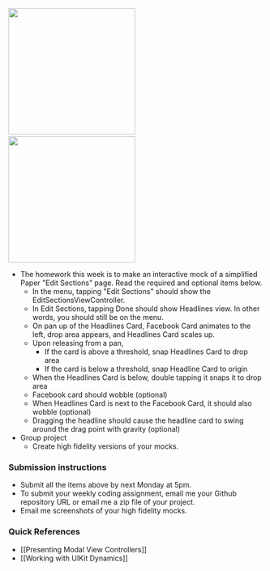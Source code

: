 <img src="http://i.imgur.com/L0rQSqu.gif" width="250"/>&nbsp;&nbsp;<img src="http://i.imgur.com/qt4XhM8.gif" width="250"/>

- The homework this week is to make an interactive mock of a simplified Paper "Edit Sections" page. Read the required and optional items below.
  - In the menu, tapping "Edit Sections" should show the EditSectionsViewController.
  - In Edit Sections, tapping Done should show Headlines view. In other words, you should still be on the menu.
  - On pan up of the Headlines Card, Facebook Card animates to the left, drop area appears, and Headlines Card scales up.
  - Upon releasing from a pan,
    - If the card is above a threshold, snap Headlines Card to drop area
    - If the card is below a threshold, snap Headline Card to origin
  - When the Headlines Card is below, double tapping it snaps it to drop area
  - Facebook card should wobble (optional)
  - When Headlines Card is next to the Facebook Card, it should also wobble (optional)
  - Dragging the headline should cause the headline card to swing around the drag point with gravity (optional)
- Group project
  - Create high fidelity versions of your mocks.

### Submission instructions

- Submit all the items above by next Monday at 5pm.
- To submit your weekly coding assignment, email me your Github repository URL or email me a zip file of your project.
- Email me screenshots of your high fidelity mocks.

### Quick References

- [[Presenting Modal View Controllers]]
- [[Working with UIKit Dynamics]]
